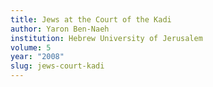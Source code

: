 ```yaml
---
title: Jews at the Court of the Kadi
author: Yaron Ben-Naeh
institution: Hebrew University of Jerusalem
volume: 5
year: "2008"
slug: jews-court-kadi
---
```

